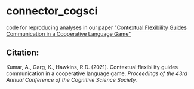 # connector_cogsci
code for reproducing analyses in our paper ["Contextual Flexibility Guides Communication in a Cooperative Language Game"](https://rxdhawkins.files.wordpress.com/2021/05/cogsci21a-sub1142-cam-i9.pdf)

## Citation:

Kumar, A., Garg, K., Hawkins, R.D. (2021). Contextual flexibility guides communication in a cooperative language game. *Proceedings of the 43rd Annual Conference of the Cognitive Science Society.*

